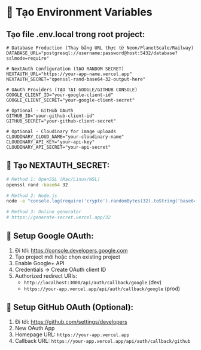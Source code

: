# 🔧 Tạo Environment Variables

## Tạo file .env.local trong root project:

```env
# Database Production (Thay bằng URL thực từ Neon/PlanetScale/Railway)
DATABASE_URL="postgresql://username:password@host:5432/database?sslmode=require"

# NextAuth Configuration (TẠO RANDOM SECRET)
NEXTAUTH_URL="https://your-app-name.vercel.app"
NEXTAUTH_SECRET="openssl-rand-base64-32-output-here"

# OAuth Providers (TẠO TẠI GOOGLE/GITHUB CONSOLE)
GOOGLE_CLIENT_ID="your-google-client-id"
GOOGLE_CLIENT_SECRET="your-google-client-secret"

# Optional - GitHub OAuth
GITHUB_ID="your-github-client-id"  
GITHUB_SECRET="your-github-client-secret"

# Optional - Cloudinary for image uploads
CLOUDINARY_CLOUD_NAME="your-cloudinary-name"
CLOUDINARY_API_KEY="your-api-key"
CLOUDINARY_API_SECRET="your-api-secret"
```

## 🔐 Tạo NEXTAUTH_SECRET:
```bash
# Method 1: OpenSSL (Mac/Linux/WSL)
openssl rand -base64 32

# Method 2: Node.js
node -e "console.log(require('crypto').randomBytes(32).toString('base64'))"

# Method 3: Online generator
# https://generate-secret.vercel.app/32
```

## 🔗 Setup Google OAuth:
1. Đi tới: https://console.developers.google.com
2. Tạo project mới hoặc chọn existing project
3. Enable Google+ API
4. Credentials → Create OAuth client ID
5. Authorized redirect URIs: 
   - `http://localhost:3000/api/auth/callback/google` (dev)
   - `https://your-app.vercel.app/api/auth/callback/google` (prod)

## 🔗 Setup GitHub OAuth (Optional):
1. Đi tới: https://github.com/settings/developers
2. New OAuth App
3. Homepage URL: `https://your-app.vercel.app`
4. Callback URL: `https://your-app.vercel.app/api/auth/callback/github`
